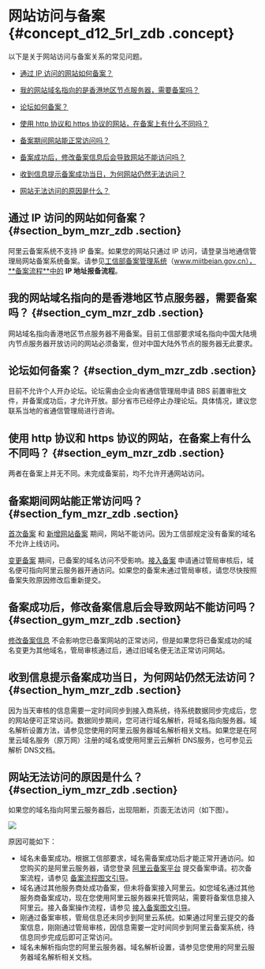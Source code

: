# 网站访问与备案 {#concept_d12_5rl_zdb .concept}

以下是关于网站访问与备案关系的常见问题。

-   [通过 IP 访问的网站如何备案？](#section_bym_mzr_zdb)
-   [我的网站域名指向的是香港地区节点服务器，需要备案吗？](#section_cym_mzr_zdb)

-   [论坛如何备案？](#section_dym_mzr_zdb)

-   [使用 http 协议和 https 协议的网站，在备案上有什么不同吗？](#section_eym_mzr_zdb)

-   [备案期间网站能正常访问吗？](#section_fym_mzr_zdb)

-   [备案成功后，修改备案信息后会导致网站不能访问吗？](intl.zh-CN/常见问题/网站访问与备案.md#section_gym_mzr_zdb)

-   [收到信息提示备案成功当日，为何网站仍然无法访问？](#section_hym_mzr_zdb)

-   [网站无法访问的原因是什么？](#section_iym_mzr_zdb)


## 通过 IP 访问的网站如何备案？ {#section_bym_mzr_zdb .section}

阿里云备案系统不支持 IP 备案。如果您的网站只通过 IP 访问，请登录当地通信管理局网站备案系统备案。请参见[工信部备案管理系统](http://www.miitbeian.gov.cn)（www.miitbeian.gov.cn），**备案流程**中的 **IP 地址报备流程**。

## 我的网站域名指向的是香港地区节点服务器，需要备案吗？ {#section_cym_mzr_zdb .section}

网站域名指向香港地区节点服务器不用备案。目前工信部要求域名指向中国大陆境内节点服务器开放访问的网站必须备案，但对中国大陆外节点的服务器无此要求。

## 论坛如何备案？ {#section_dym_mzr_zdb .section}

目前不允许个人开办论坛。论坛需由企业向省通信管理局申请 BBS 前置审批文件，并备案成功后，才允许开放。部分省市已经停止办理论坛。具体情况，建议您联系当地的省通信管理局进行咨询。

## 使用 http 协议和 https 协议的网站，在备案上有什么不同吗？ {#section_eym_mzr_zdb .section}

两者在备案上并无不同。未完成备案前，均不允许开通网站访问。

## 备案期间网站能正常访问吗？ {#section_fym_mzr_zdb .section}

[首次备案](../../../../intl.zh-CN/备案流程/首次备案流程图文引导.md#) 和 [新增网站备案](../../../../intl.zh-CN/备案流程/新增网站备案（原备案不在阿里云）.md#) 期间，网站不能访问。因为工信部规定没有备案的域名不允许上线访问。

[变更备案](../../../../intl.zh-CN/备案流程/变更备案信息图文引导.md#) 期间，已备案的域名访问不受影响。[接入备案](../../../../intl.zh-CN/备案流程/接入备案和取消接入操作引导.md#) 申请通过管局审核后，域名便可指向阿里云服务器开通访问。如果您的备案未通过管局审核，请您尽快按照备案失败原因修改后重新提交。

## 备案成功后，修改备案信息后会导致网站不能访问吗？ {#section_gym_mzr_zdb .section}

[修改备案信息](../../../../intl.zh-CN/备案流程/变更备案信息图文引导.md#) 不会影响您已备案网站的正常访问，但是如果您将已备案成功的域名变更为其他域名，管局审核通过后，通过旧域名便无法正常访问网站。

## 收到信息提示备案成功当日，为何网站仍然无法访问？ {#section_hym_mzr_zdb .section}

因为当天审核的信息需要一定时间同步到接入商系统，待系统数据同步完成后，您的网站便可正常访问。数据同步期间，您可进行域名解析，将域名指向服务器。域名解析设置方法，请参见您使用的阿里云服务器域名解析相关文档。如果您是在阿里云域名服务（原万网）注册的域名或使用阿里云云解析 DNS服务，也可参见云解析 DNS文档。

## 网站无法访问的原因是什么？ {#section_iym_mzr_zdb .section}

如果您的域名指向阿里云服务器后，出现阻断，页面无法访问（如下图）。

![](http://static-aliyun-doc.oss-cn-hangzhou.aliyuncs.com/assets/img/14211/5248_zh-CN.jpg)

原因可能如下：

-   域名未备案成功。根据工信部要求，域名需备案成功后才能正常开通访问。如您购买的是阿里云服务器，请您登录 [阿里云备案平台](http://beian.aliyun.com/) 提交备案申请。初次备案流程，请参见 [备案流程图文引导](../../../../intl.zh-CN/备案流程/首次备案流程图文引导.md#)。
-   域名通过其他服务商处成功备案，但未将备案接入阿里云。如您域名通过其他服务商备案成功，现在您使用阿里云服务器来托管网站，需要将备案信息接入阿里云。接入备案操作流程，请参见 [接入备案图文引导](../../../../intl.zh-CN/备案流程/接入备案和取消接入操作引导.md#)。
-   刚通过备案审核，管局信息还未同步到阿里云系统。如果通过阿里云提交的备案信息，刚刚通过管局审核，因信息需要一定时间同步到阿里云备案系统，待信息同步完成后即可正常访问。
-   域名未解析指向您的阿里云服务器。域名解析设置，请参见您使用的阿里云服务器域名解析相关文档。

